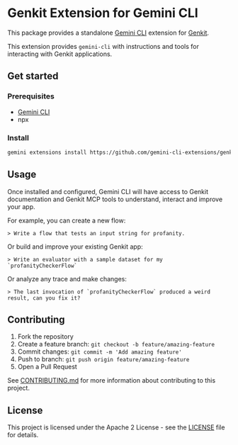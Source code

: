 # Genkit Extension for Gemini CLI

This package provides a standalone [Gemini CLI](https://github.com/google-gemini/gemini-cli) extension for [Genkit](https://genkit.dev).

This extension provides `gemini-cli` with instructions and tools for interacting with Genkit applications.

## Get started

### Prerequisites
- [Gemini CLI](https://github.com/google-gemini/gemini-cli)
- npx

### Install
```bash
gemini extensions install https://github.com/gemini-cli-extensions/genkit
```

## Usage

Once installed and configured, Gemini CLI will have access to Genkit documentation and Genkit MCP tools to understand, interact and improve your app.

For example, you can create a new flow:

```shell
> Write a flow that tests an input string for profanity.
```

Or build and improve your existing Genkit app:

```shell
> Write an evaluator with a sample dataset for my `profanityCheckerFlow`
```

Or analyze any trace and make changes:

```
> The last invocation of `profanityCheckerFlow` produced a weird result, can you fix it?
```

## Contributing

1. Fork the repository
2. Create a feature branch: `git checkout -b feature/amazing-feature`
3. Commit changes: `git commit -m 'Add amazing feature'`
4. Push to branch: `git push origin feature/amazing-feature`
5. Open a Pull Request

See [CONTRIBUTING.md](docs/contributing.md) for more information about contributing to this project.

## License

This project is licensed under the Apache 2 License - see the [LICENSE](LICENSE) file for details.
